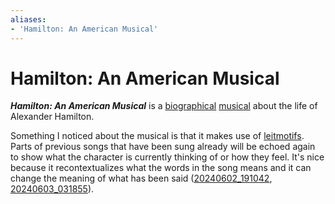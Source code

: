 ```yaml
---
aliases:
- 'Hamilton: An American Musical'
---
```


# Hamilton: An American Musical

_**Hamilton: An American Musical**_ is a [biographical](biography.md) [musical](../indices/musicals.md) about the life of Alexander Hamilton.

Something I noticed about the musical is that it makes use of [leitmotifs](leitmotif.md). Parts of previous songs that have been sung already will be echoed again to show what the character is currently thinking of or how they feel. It's nice because it recontextualizes what the words in the song means and it can change the meaning of what has been said ([20240602_191042](../entries/20240602_191042.md), [20240603_031855](../entries/20240603_031855.md)).
